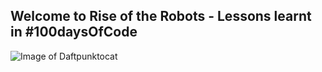 ## Welcome to Rise of the Robots - Lessons learnt in #100daysOfCode

![Image of Daftpunktocat](https://octodex.github.com/images/Daftpunktocat-Thomas.png)
